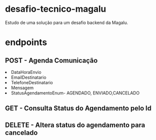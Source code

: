 # desafio-tecnico-magalu
Estudo de uma solução para um desafio backend da Magalu.
# endpoints
<h2>POST - Agenda Comunicação</h2>
<li>DataHoraEnvio</li>
<li>EmailDestinatario</li>
<li>TelefoneDestinatario</li>
<li>Mensagem</li>
<li>StatusAgendamentoEnum- AGENDADO, ENVIADO,CANCELADO</li>
<h2>GET - Consulta Status do Agendamento pelo Id</h2>
<h2>DELETE - Altera status do agendamento para cancelado</h2>
